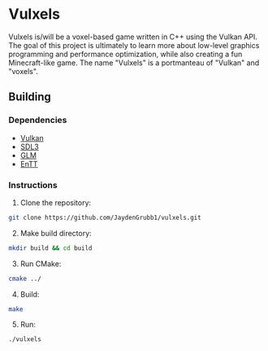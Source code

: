 # Vulxels

Vulxels is/will be a voxel-based game written in C++ using the Vulkan API. The goal of this project is ultimately to learn more about low-level graphics programming and performance optimization, while also creating a fun Minecraft-like game. The name "Vulxels" is a portmanteau of "Vulkan" and "voxels".

## Building

### Dependencies

- [Vulkan](https://vulkan.lunarg.com/sdk/home)
- [SDL3](https://github.com/libsdl-org/SDL)
- [GLM](https://github.com/g-truc/glm)
- [EnTT](https://github.com/skypjack/entt)

### Instructions

1. Clone the repository:
```bash
git clone https://github.com/JaydenGrubb1/vulxels.git
```
2. Make build directory:
```bash
mkdir build && cd build
```
3. Run CMake:
```bash
cmake ../
```
4. Build:
```bash
make
```
5. Run:
```bash
./vulxels
```
